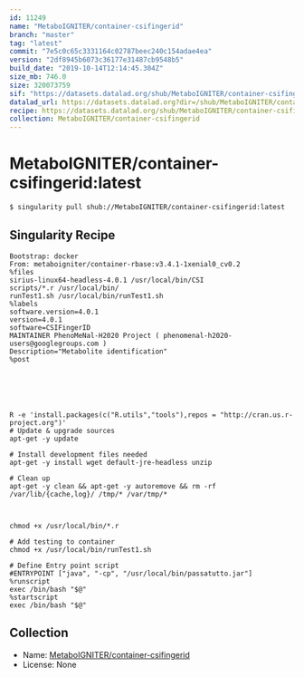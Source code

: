 ```yaml
---
id: 11249
name: "MetaboIGNITER/container-csifingerid"
branch: "master"
tag: "latest"
commit: "7e5c0c65c3331164c02787beec240c154adae4ea"
version: "2df8945b6073c36177e31487cb9548b5"
build_date: "2019-10-14T12:14:45.304Z"
size_mb: 746.0
size: 320073759
sif: "https://datasets.datalad.org/shub/MetaboIGNITER/container-csifingerid/latest/2019-10-14-7e5c0c65-2df8945b/2df8945b6073c36177e31487cb9548b5.sif"
datalad_url: https://datasets.datalad.org?dir=/shub/MetaboIGNITER/container-csifingerid/latest/2019-10-14-7e5c0c65-2df8945b/
recipe: https://datasets.datalad.org/shub/MetaboIGNITER/container-csifingerid/latest/2019-10-14-7e5c0c65-2df8945b/Singularity
collection: MetaboIGNITER/container-csifingerid
---
```


# MetaboIGNITER/container-csifingerid:latest

```bash
$ singularity pull shub://MetaboIGNITER/container-csifingerid:latest
```

## Singularity Recipe

```singularity
Bootstrap: docker
From: metaboigniter/container-rbase:v3.4.1-1xenial0_cv0.2
%files
sirius-linux64-headless-4.0.1 /usr/local/bin/CSI
scripts/*.r /usr/local/bin/
runTest1.sh /usr/local/bin/runTest1.sh
%labels
software.version=4.0.1
version=4.0.1
software=CSIFingerID
MAINTAINER PhenoMeNal-H2020 Project ( phenomenal-h2020-users@googlegroups.com )
Description="Metabolite identification"
%post






R -e 'install.packages(c("R.utils","tools"),repos = "http://cran.us.r-project.org")'
# Update & upgrade sources
apt-get -y update

# Install development files needed
apt-get -y install wget default-jre-headless unzip

# Clean up
apt-get -y clean && apt-get -y autoremove && rm -rf /var/lib/{cache,log}/ /tmp/* /var/tmp/*



chmod +x /usr/local/bin/*.r

# Add testing to container
chmod +x /usr/local/bin/runTest1.sh

# Define Entry point script
#ENTRYPOINT ["java", "-cp", "/usr/local/bin/passatutto.jar"]
%runscript
exec /bin/bash "$@"
%startscript
exec /bin/bash "$@"
```

## Collection

 - Name: [MetaboIGNITER/container-csifingerid](https://github.com/MetaboIGNITER/container-csifingerid)
 - License: None

